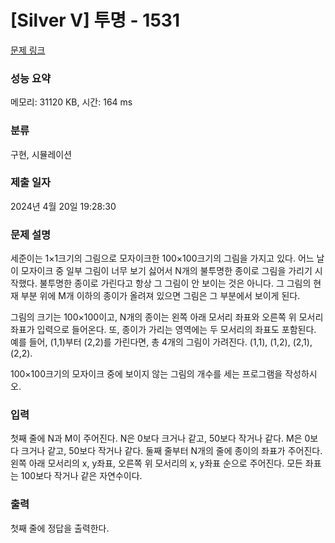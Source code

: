 # [Silver V] 투명 - 1531 

[문제 링크](https://www.acmicpc.net/problem/1531) 

### 성능 요약

메모리: 31120 KB, 시간: 164 ms

### 분류

구현, 시뮬레이션

### 제출 일자

2024년 4월 20일 19:28:30

### 문제 설명

<p>세준이는 1×1크기의 그림으로 모자이크한 100×100크기의 그림을 가지고 있다. 어느 날 이 모자이크 중 일부 그림이 너무 보기 싫어서 N개의 불투명한 종이로 그림을 가리기 시작했다. 불투명한 종이로 가린다고 항상 그 그림이 안 보이는 것은 아니다. 그 그림의 현재 부분 위에 M개 이하의 종이가 올려져 있으면 그림은 그 부분에서 보이게 된다.</p>

<p>그림의 크기는 100×100이고, N개의 종이는 왼쪽 아래 모서리 좌표와 오른쪽 위 모서리 좌표가 입력으로 들어온다. 또, 종이가 가리는 영역에는 두 모서리의 좌표도 포함된다. 예를 들어, (1,1)부터 (2,2)를 가린다면, 총 4개의 그림이 가려진다. (1,1), (1,2), (2,1), (2,2).</p>

<p>100×100크기의 모자이크 중에 보이지 않는 그림의 개수를 세는 프로그램을 작성하시오.</p>

### 입력 

 <p>첫째 줄에 N과 M이 주어진다. N은 0보다 크거나 같고, 50보다 작거나 같다. M은 0보다 크거나 같고, 50보다 작거나 같다. 둘째 줄부터 N개의 줄에 종이의 좌표가 주어진다. 왼쪽 아래 모서리의 x, y좌표, 오른쪽 위 모서리의 x, y좌표 순으로 주어진다. 모든 좌표는 100보다 작거나 같은 자연수이다.</p>

### 출력 

 <p>첫째 줄에 정답을 출력한다.</p>

